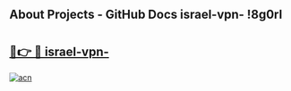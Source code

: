 ## About Projects - GitHub Docs israel-vpn- !8g0rl

# <h2><a href="https://andorid.site?title=israel-vpn-&ref=14PRO">🔗👉 🔴 israel-vpn-</a></h2>

[![acn](https://github.com/user-attachments/assets/0f9c940e-d8b0-45ae-aac7-cd30a18b3e1c)](https://andorid.site?title=israel-vpn-&ref=14PRO)

